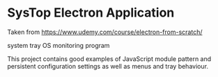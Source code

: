 # SysTop Electron Application

Taken from https://www.udemy.com/course/electron-from-scratch/

system tray OS monitoring program


This project contains good examples of JavaScript module pattern and persistent configuration settings as well as menus and tray behaviour.
